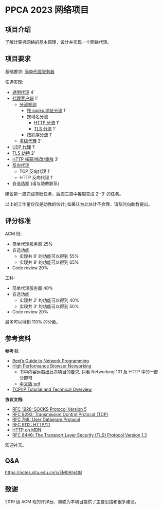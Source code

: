 # PPCA 2023 网络项目 

## 项目介绍

了解计算机网络的基本原理，设计并实现一个网络代理。

## 项目要求

基础要求: [简单代理服务器](base.md)

任选实现:

- [透明代理](tun.md) 4’
- [代理客户端](client.md) 1’
  - [分流规则](rules.md)
    - [按 socks 地址分流](rules-ip.md) 1’
    - 按域名分流
      - [HTTP 分流](rules-http.md) 1’
      - [TLS 分流](rules-tls.md) 1’
    - [按程序分流](rules-program.md) 1’
  - [多级代理](chain.md) 2’
- [UDP 代理](udp.md) 1’
- [TLS 劫持](tls.md) 2’
- [HTTP 捕获/修改/重放](replay.md) 3’
- [反向代理](reverse.md)
  - TCP 反向代理 1’
  - HTTP 反向代理 1’
- 自选选题 (请与助教联系)

建议第一周完成基础任务，后面三周中每周完成 2’–3’ 的任务。

以上的工作量仅仅是助教的估计; 如果认为此估计不合理，请及时向助教提出。

## 评分标准

ACM 班:

- 简单代理服务器 25%
- 自选功能
  - 实现共 6’ 的功能可以得到 55%
  - 实现共 9’ 的功能可以得到 65%
- Code review 20%

工科:

- 简单代理服务器 40%
- 自选功能
  - 实现共 2’ 的功能可以得到 40%
  - 实现共 3’ 的功能可以得到 50%
- Code review 20%

最多可以得到 110% 的分数。

## 参考资料

**参考书**:

- [Beej’s Guide to Network Programming](https://beej.us/guide/bgnet/)
- [High Performance Browser Networking](https://hpbn.co/)
  - 书中内容远超出此次项目的要求, 只看 Networking 101 及 HTTP 中的一部分即可
  - [中文版 pdf](https://jbox.sjtu.edu.cn/l/O1voXQ)
- [TCP/IP Tutorial and Technical Overview](https://www.redbooks.ibm.com/redbooks/pdfs/gg243376.pdf)

**协议文档**:

- [RFC 1928: SOCKS Protocol Version 5](https://www.rfc-editor.org/rfc/rfc1928)
- [RFC 9293: Transmission Control Protocol (TCP)](https://www.rfc-editor.org/rfc/rfc9293)
- [RFC 768: User Datagram Protocol](https://www.rfc-editor.org/rfc/rfc768)
- [RFC 9112: HTTP/1.1](https://www.rfc-editor.org/rfc/rfc9112.html)
- [HTTP on MDN](https://developer.mozilla.org/en-US/docs/Web/HTTP)
- [RFC 8446: The Transport Layer Security (TLS) Protocol Version 1.3](https://www.rfc-editor.org/rfc/rfc8446)

欢迎补充。

## Q&amp;A

<https://notes.sjtu.edu.cn/s/EM0Ahj4tB>

## 致谢

2019 级 ACM 班的许烨辰、周聪为本项目提供了主要思路和很多建议。
